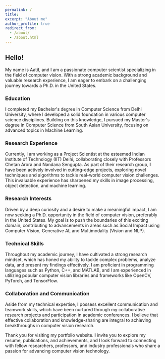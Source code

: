 ```yaml
---
permalink: /
title: 
excerpt: "About me"
author_profile: true
redirect_from: 
  - /about/
  - /about.html
---
```


## Hello!

My name is Aatif, and I am a passionate computer scientist specializing in the field of computer vision. With a strong academic background and valuable research experience, I am eager to embark on a challenging journey towards a Ph.D. in the United States.

### Education

I completed my Bachelor's degree in Computer Science from Delhi University, where I developed a solid foundation in various computer science disciplines. Building on this knowledge, I pursued my Master's degree in Computer Science from South Asian University, focusing on advanced topics in Machine Learning.

### Research Experience

Currently, I am working as a Project Scientist at the esteemed Indian Institute of Technology (IIT) Delhi, collaborating closely with Professors Chetan Arora and Nandana Sengupta. As part of their research group, I have been actively involved in cutting-edge projects, exploring novel techniques and algorithms to tackle real-world computer vision challenges. This invaluable experience has sharpened my skills in image processing, object detection, and machine learning.

### Research Interests

Driven by a deep curiosity and a desire to make a meaningful impact, I am now seeking a Ph.D. opportunity in the field of computer vision, preferably in the United States. My goal is to push the boundaries of this exciting domain, contributing to advancements in areas such as Social Impact using Computer Vision, Generative AI, and Multimodality (Vision and NLP).

### Technical Skills

Throughout my academic journey, I have cultivated a strong research mindset, which has honed my ability to tackle complex problems, analyze data, and present my findings effectively. I am proficient in programming languages such as Python, C++, and MATLAB, and I am experienced in utilizing popular computer vision libraries and frameworks like OpenCV, PyTorch, and TensorFlow.

### Collaboration and Communication

Aside from my technical expertise, I possess excellent communication and teamwork skills, which have been nurtured through my collaborative research projects and participation in academic conferences. I believe that effective collaboration and knowledge-sharing are integral to achieving breakthroughs in computer vision research.

Thank you for visiting my portfolio website. I invite you to explore my resume, publications, and achievements, and I look forward to connecting with fellow researchers, professors, and industry professionals who share a passion for advancing computer vision technology.
